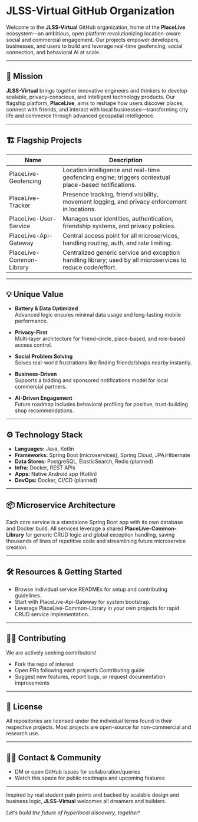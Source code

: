
# JLSS-Virtual GitHub Organization

Welcome to the **JLSS-Virtual** GitHub organization, home of the **PlaceLive** ecosystem—an ambitious, open platform revolutionizing location-aware social and commercial engagement. Our projects empower developers, businesses, and users to build and leverage real-time geofencing, social connection, and behavioral AI at scale.

---

## 🚀 Mission

**JLSS-Virtual** brings together innovative engineers and thinkers to develop scalable, privacy-conscious, and intelligent technology products. Our flagship platform, **PlaceLive**, aims to reshape how users discover places, connect with friends, and interact with local businesses—transforming city life and commerce through advanced geospatial intelligence.

---

## 🏗️ Flagship Projects

| Name                       | Description                                                                                                  |
|----------------------------|--------------------------------------------------------------------------------------------------------------|
| PlaceLive-Geofencing       | Location intelligence and real-time geofencing engine; triggers contextual place-based notifications.        |
| PlaceLive-Tracker          | Presence tracking, friend visibility, movement logging, and privacy enforcement in locations.                |
| PlaceLive-User-Service     | Manages user identities, authentication, friendship systems, and privacy policies.                           |
| PlaceLive-Api-Gateway      | Central access point for all microservices, handling routing, auth, and rate limiting.                       |
| PlaceLive-Common-Library   | Centralized generic service and exception handling library; used by all microservices to reduce code/effort. |

---

## 💡 Unique Value

- **Battery & Data Optimized**  
  Advanced logic ensures minimal data usage and long-lasting mobile performance.

- **Privacy-First**  
  Multi-layer architecture for friend-circle, place-based, and role-based access control.

- **Social Problem Solving**  
  Solves real-world frustrations like finding friends/shops nearby instantly.

- **Business-Driven**  
  Supports a bidding and sponsored notifications model for local commercial partners.

- **AI-Driven Engagement**  
  Future roadmap includes behavioral profiling for positive, trust-building shop recommendations.

---

## ⚙️ Technology Stack

- **Languages:** Java, Kotlin
- **Frameworks:** Spring Boot (microservices), Spring Cloud, JPA/Hibernate
- **Data Stores:** PostgreSQL, ElasticSearch, Redis (planned)
- **Infra:** Docker, REST APIs
- **Apps:** Native Android app (Kotlin)
- **DevOps:** Docker, CI/CD (planned)

---

## 📦 Microservice Architecture

Each core service is a standalone Spring Boot app with its own database and Docker build. All services leverage a shared **PlaceLive-Common-Library** for generic CRUD logic and global exception handling, saving thousands of lines of repetitive code and streamlining future microservice creation.

---

## 🛠️ Resources & Getting Started

- Browse individual service READMEs for setup and contributing guidelines.
- Start with PlaceLive-Api-Gateway for system bootstrap.
- Leverage PlaceLive-Common-Library in your own projects for rapid CRUD service implementation.

---

## 🙋‍♂️ Contributing

We are actively seeking contributors!
- Fork the repo of interest
- Open PRs following each project’s Contributing guide
- Suggest new features, report bugs, or request documentation improvements

---

## 📝 License

All repositories are licensed under the individual terms found in their respective projects. Most projects are open-source for non-commercial and research use.

---

## 👨‍💻 Contact & Community

- DM or open GitHub Issues for collaboration/queries
- Watch this space for public roadmaps and upcoming features

---

Inspired by real student pain points and backed by scalable design and business logic, **JLSS-Virtual** welcomes all dreamers and builders.

*Let’s build the future of hyperlocal discovery, together!*
